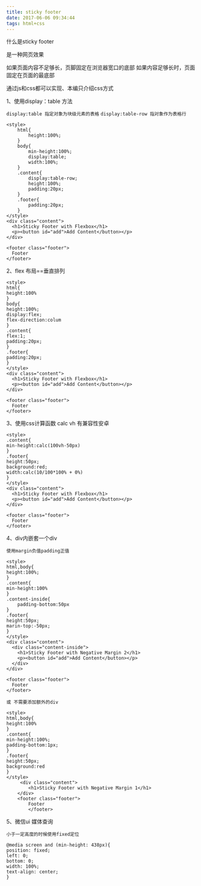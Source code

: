 ```yaml
---
title: sticky footer
date: 2017-06-06 09:34:44
tags: html+css
---
```


什么是sticky footer

是一种网页效果

如果页面内容不足够长，页脚固定在浏览器宽口的底部
如果内容足够长时，页面固定在页面的最底部

通过js和css都可以实现、本编只介绍css方式

<!-- more -->

1、使用display：table 方法

`display:table 指定对象为块级元素的表格`
`display:table-row 指对象作为表格行`

```
<style>
    html{
        height:100%;
    }
    body{
        min-height:100%;
        display:table;
        width:100%;
    }
    .content{
        display:table-row;
        height:100%;
        padding:20px;
    }
    .footer{
        padding:20px;
    }
</style>
<div class="content">
  <h1>Sticky Footer with Flexbox</h1>
  <p><button id="add">Add Content</button></p>
</div>

<footer class="footer">
  Footer 
</footer>

```

2、flex 布局==垂直排列

```
<style>
html{
height:100%
}
body{
height:100%;
display:flex;
flex-direction:colum
}
.content{
flex:1;
padding:20px;
}
.footer{
padding:20px;
}
</style>
<div class="content">
  <h1>Sticky Footer with Flexbox</h1>
  <p><button id="add">Add Content</button></p>
</div>

<footer class="footer">
  Footer 
</footer>
```

3、使用css计算函数  calc  vh 有兼容性安卓

```
<style>
.content{
min-height:calc(100vh-50px)
}
.footer{
height:50px;
background:red;
width:calc(10/100*100% + 0%)
}
</style>
<div class="content">
  <h1>Sticky Footer with Flexbox</h1>
  <p><button id="add">Add Content</button></p>
</div>

<footer class="footer">
  Footer 
</footer>
```
4、div内嵌套一个div

`使用margin负值padding正值`

```
<style>
html,body{
height:100%;
}
.content{
min-height:100%
}
.content-inside{
    padding-bottom:50px
}
.footer{
height:50px;
marin-top:-50px;
}
</style>
<div class="content">
  <div class="content-inside">
    <h1>Sticky Footer with Negative Margin 2</h1>
    <p><button id="add">Add Content</button></p>
  </div>
</div>

<footer class="footer">
  Footer 
</footer>

或 不需要添加额外的div

<style>
html,body{
height:100%
}
.content{
min-height:100%;
padding-bottom:1px;
}
.footer{
height:50px;
background:red
}   
</style>
     <div class="content">
        <h1>Sticky Footer with Negative Margin 1</h1>
    </div>
    <footer class="footer">
        Footer 
        </footer>

```

5、微信ui  媒体查询

`小于一定高度的时候使用fixed定位`

```
@media screen and (min-height: 438px){
position: fixed;
left: 0;
bottom: 0;
width: 100%;
text-align: center;
}
```





